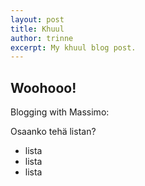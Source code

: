 ```yaml
---
layout: post
title: Khuul
author: trinne
excerpt: My khuul blog post.
---
```



## Woohooo!

Blogging with Massimo:

Osaanko tehä listan?

* lista
* lista
* lista
